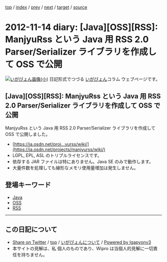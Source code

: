 [top](../index.html) 
 / [index](index.html) 
 / [prev](ig121113.html) 
 / [next](ig121204.html) 
 / [target](https://igapyon.github.io/diary/2012/ig121114.html) 
 / [source](https://github.com/igapyon/diary/blob/master/2012/ig121114.src.md) 

2012-11-14 diary: [Java][OSS][RSS]: ManjyuRss という Java 用 RSS 2.0 Parser/Serializer ライブラリを作成して OSS で公開
=====================================================================================================
[![いがぴょん画像(小)](https://igapyon.github.io/diary/images/iga200306s.jpg "いがぴょん")](https://igapyon.github.io/diary/memo/memoigapyon.html) 日記形式でつづる [いがぴょん](https://igapyon.github.io/diary/memo/memoigapyon.html)コラム ウェブページです。

## [Java][OSS][RSS]: ManjyuRss という Java 用 RSS 2.0 Parser/Serializer ライブラリを作成して OSS で公開

ManjyuRss という Java 用 RSS 2.0 Parser/Serializer ライブラリを作成して OSS で公開しました。


*  [https://ja.osdn.net/proj...yurss/wiki/](https://ja.osdn.net/projects/manjyurss/wiki/) 
  * LGPL, EPL, ASL のトリプルライセンスです。
  * 依存する JAR ファイルは特にありません。Java SE のみで動作します。
  * 大量件数を処理しても線形なメモリ使用量増加は発生しません。

## 登場キーワード

* [Java](../keyword/java.html)
* [OSS](../keyword/oss.html)
* [RSS](../keyword/rss.html)

----------------------------------------------------------------------------------------------------

## この日記について

* [Share on Twitter](https://twitter.com/intent/tweet?hashtags=igapyon%2Cdiary%2C%E3%81%84%E3%81%8C%E3%81%B4%E3%82%87%E3%82%93%2CJava%2COSS%2CRSS&text=%5BJava%5D%5BOSS%5D%5BRSS%5D%3A+ManjyuRss+%E3%81%A8%E3%81%84%E3%81%86+Java+%E7%94%A8+RSS+2.0+Parser%2FSerializer+%E3%83%A9%E3%82%A4%E3%83%96%E3%83%A9%E3%83%AA%E3%82%92%E4%BD%9C%E6%88%90%E3%81%97%E3%81%A6+OSS+%E3%81%A7%E5%85%AC%E9%96%8B&url=https%3A%2F%2Figapyon.github.io%2Fdiary%2F2012%2Fig121114.html) / [top](../index.html) / [いがぴょんについて](https://igapyon.github.io/diary/memo/memoigapyon.html) / [Powered by Igapyonv3](https://github.com/igapyon/igapyonv3)
* 本サイトの見解は、私 個人のものであり、Wipro は当個人的見解に一切責任を持ちません。 
